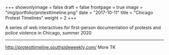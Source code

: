 +++
showonlyimage = false
draft = false
frontpage = true
image = "img/portfolio/protesttimeline.png"
date = "2017-10-11"
title = "Chicago Protest Timelines"
weight = 2
+++

A series of web interactives for first-person documentation of protests and police violence in Chicago, summer 2020

<!--more-->

***

http://protesttimeline.southsideweekly.com/ More TK
